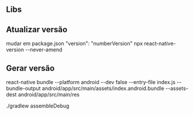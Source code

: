 ## Libs

## Atualizar versão

mudar em package.json "version": "numberVersion"
npx react-native-version --never-amend

## Gerar versão

react-native bundle --platform android --dev false --entry-file index.js --bundle-output android/app/src/main/assets/index.android.bundle --assets-dest android/app/src/main/res

./gradlew assembleDebug
